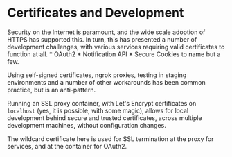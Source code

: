 Certificates and Development
============================

Security on the Internet is paramount, and the wide scale adoption of HTTPS has supported this.
In turn, this has presented a number of development challenges, with various services requiring
valid certificates to function at all.
    * OAuth2
    * Notification API
    * Secure Cookies
to name but a few.

Using self-signed certificates, ngrok proxies, testing in staging environments
and a number of other workarounds has been common practice, but is an anti-pattern.

Running an SSL proxy container, with Let's Encrypt certificates on `localhost`
(yes, it is possible, with some magic), allows for local development behind secure
and trusted certificates, across multiple development machines, without configuration
changes.

The wildcard certificate here is used for SSL termination at the proxy for services,
and at the container for OAuth2.

